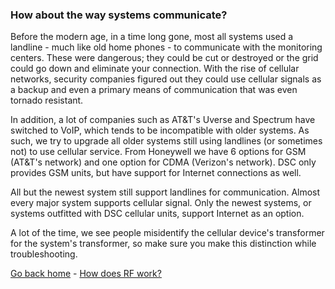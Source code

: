 ### How about the way systems communicate?

Before the modern age, in a time long gone, most all systems used a landline - much like old home phones - to communicate with the monitoring centers. These were dangerous; they could be cut or destroyed or the grid could go down and eliminate your connection. With the rise of cellular networks, security companies figured out they could use cellular signals as a backup and even a primary means of communication that was even tornado resistant.

In addition, a lot of companies such as AT&T's Uverse and Spectrum have switched to VoIP, which tends to be incompatible with older systems. As such, we try to upgrade all older systems still using landlines (or sometimes not) to use cellular service. From Honeywell we have 6 options for GSM (AT&T's network) and one option for CDMA (Verizon's network). DSC only provides GSM units, but have support for Internet connections as well.

All but the newest system still support landlines for communication. Almost every major system supports cellular signal. Only the newest systems, or systems outfitted with DSC cellular units, support Internet as an option.

A lot of the time, we see people misidentify the cellular device's transformer for the system's transformer, so make sure you make this distinction while troubleshooting.

[Go back home](https://splashsky.github.io/system-compatibility-guide) - [How does RF work?](https://splashsky.github.io/system-compatibility-guide/how-does-rf-work)

